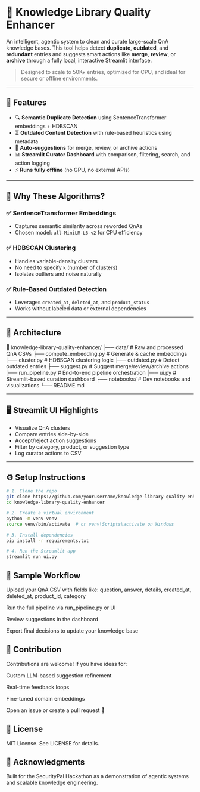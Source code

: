 # 🧠 Knowledge Library Quality Enhancer

An intelligent, agentic system to clean and curate large-scale QnA knowledge bases. This tool helps detect **duplicate**, **outdated**, and **redundant** entries and suggests smart actions like **merge**, **review**, or **archive** through a fully local, interactive Streamlit interface.

> Designed to scale to 50K+ entries, optimized for CPU, and ideal for secure or offline environments.

---

## 🚀 Features

- 🔍 **Semantic Duplicate Detection** using SentenceTransformer embeddings + HDBSCAN
- ⏳ **Outdated Content Detection** with rule-based heuristics using metadata
- 🤖 **Auto-suggestions** for merge, review, or archive actions
- 📊 **Streamlit Curator Dashboard** with comparison, filtering, search, and action logging
- ⚡ **Runs fully offline** (no GPU, no external APIs)

---

## 🎯 Why These Algorithms?

### ✅ SentenceTransformer Embeddings
- Captures semantic similarity across reworded QnAs
- Chosen model: `all-MiniLM-L6-v2` for CPU efficiency

### ✅ HDBSCAN Clustering
- Handles variable-density clusters
- No need to specify `k` (number of clusters)
- Isolates outliers and noise naturally

### ✅ Rule-Based Outdated Detection
- Leverages `created_at`, `deleted_at`, and `product_status`
- Works without labeled data or external dependencies

---

## 🧱 Architecture

📁 knowledge-library-quality-enhancer/
├── data/ # Raw and processed QnA CSVs
├── compute_embedding.py # Generate & cache embeddings
├── cluster.py # HDBSCAN clustering logic
├── outdated.py # Detect outdated entries
├── suggest.py # Suggest merge/review/archive actions
├── run_pipeline.py # End-to-end pipeline orchestration
├── ui.py # Streamlit-based curation dashboard
├── notebooks/ # Dev notebooks and visualizations
└── README.md


---

## 🖥️ Streamlit UI Highlights

- Visualize QnA clusters
- Compare entries side-by-side
- Accept/reject action suggestions
- Filter by category, product, or suggestion type
- Log curator actions to CSV

---

## ⚙️ Setup Instructions

```bash
# 1. Clone the repo
git clone https://github.com/yourusername/knowledge-library-quality-enhancer.git
cd knowledge-library-quality-enhancer

# 2. Create a virtual environment
python -m venv venv
source venv/bin/activate  # or venv\Scripts\activate on Windows

# 3. Install dependencies
pip install -r requirements.txt

# 4. Run the Streamlit app
streamlit run ui.py
```

## 🧪 Sample Workflow
Upload your QnA CSV with fields like: question, answer, details, created_at, deleted_at, product_id, category

Run the full pipeline via run_pipeline.py or UI

Review suggestions in the dashboard

Export final decisions to update your knowledge base

## 📝 Contribution
Contributions are welcome! If you have ideas for:

Custom LLM-based suggestion refinement

Real-time feedback loops

Fine-tuned domain embeddings

Open an issue or create a pull request 🚀

## 📄 License
MIT License. See LICENSE for details.

## 🙌 Acknowledgments
Built for the SecurityPal Hackathon as a demonstration of agentic systems and scalable knowledge engineering.


